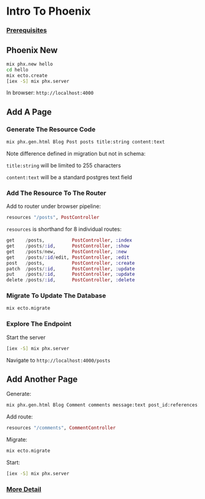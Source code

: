# Intro To Phoenix

### [Prerequisites](PREREQ.md)

## Phoenix New

```bash
mix phx.new hello
cd hello
mix ecto.create
[iex -S] mix phx.server
```

In browser: `http://localhost:4000`

## Add A Page

### Generate The Resource Code

```bash
mix phx.gen.html Blog Post posts title:string content:text
```

Note difference defined in migration but not in schema:

`title:string` will be limited to 255 characters

`content:text` will be a standard postgres text field

### Add The Resource To The Router

Add to router under browser pipeline:
```elixir
resources "/posts", PostController
```

`resources` is shorthand for 8 individual routes:

```elixir
get    /posts,          PostController, :index
get    /posts/:id,      PostController, :show
get    /posts/new,      PostController, :new
get    /posts/:id/edit, PostController, :edit
post   /posts,          PostController, :create
patch  /posts/:id,      PostController, :update
put    /posts/:id,      PostController, :update
delete /posts/:id,      PostController, :delete
```

### Migrate To Update The Database

```bash
mix ecto.migrate
```

### Explore The Endpoint

Start the server

```bash
[iex -S] mix phx.server
```

Navigate to `http://localhost:4000/posts`

## Add Another Page

Generate:
```bash
mix phx.gen.html Blog Comment comments message:text post_id:references:post
```

Add route:
```elixir
resources "/comments", CommentController
```
Migrate:
```bash
mix ecto.migrate
```

Start:
```bash
[iex -S] mix phx.server
```

### [More Detail](DETAIL.md)

